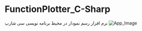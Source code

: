 # FunctionPlotter_C-Sharp
نرم افزار رسم نمودار در محیط برنامه نویسی سی شارپ
![App_Image](https://user-images.githubusercontent.com/127608897/224505098-4cd0a1ea-05ea-47ac-9359-343acce8142f.png)
